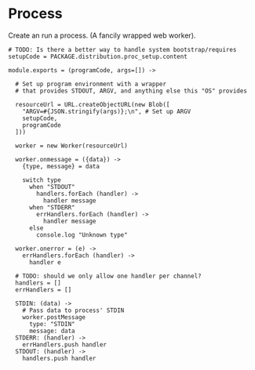 Process
=======

Create an run a process. (A fancily wrapped web worker).

    # TODO: Is there a better way to handle system bootstrap/requires
    setupCode = PACKAGE.distribution.proc_setup.content

    module.exports = (programCode, args=[]) ->

      # Set up program environment with a wrapper
      # that provides STDOUT, ARGV, and anything else this "OS" provides

      resourceUrl = URL.createObjectURL(new Blob([
        "ARGV=#{JSON.stringify(args)};\n", # Set up ARGV
        setupCode,
        programCode
      ]))

      worker = new Worker(resourceUrl)

      worker.onmessage = ({data}) ->
        {type, message} = data

        switch type
          when "STDOUT"
            handlers.forEach (handler) ->
              handler message
          when "STDERR"
            errHandlers.forEach (handler) ->
              handler message
          else
            console.log "Unknown type"

      worker.onerror = (e) ->
        errHandlers.forEach (handler) ->
          handler e

      # TODO: should we only allow one handler per channel?
      handlers = []
      errHandlers = []

      STDIN: (data) ->
        # Pass data to process' STDIN
        worker.postMessage
          type: "STDIN"
          message: data
      STDERR: (handler) ->
        errHandlers.push handler
      STDOUT: (handler) ->
        handlers.push handler
